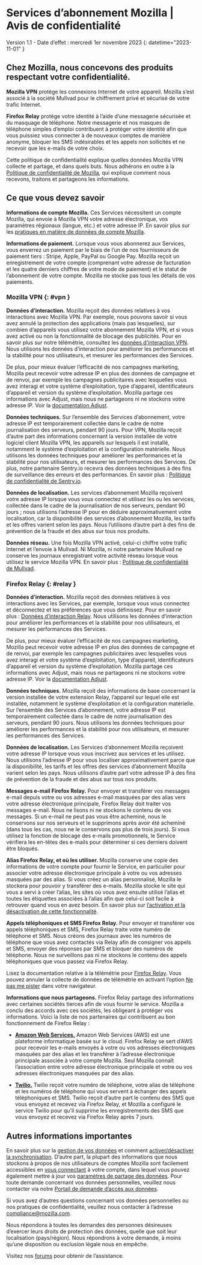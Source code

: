 ﻿# Services d’abonnement Mozilla | Avis de confidentialité

Version 1.1 - Date d’effet : mercredi 1er novembre 2023
{: datetime="2023-11-01" }

## Chez Mozilla, nous concevons des produits respectant votre confidentialité.

__Mozilla VPN__ protège les connexions Internet de votre appareil. Mozilla s’est associé à la société Mullvad pour le chiffrement privé et sécurisé de votre trafic Internet.

__Firefox Relay__ protège votre identité à l’aide d’une messagerie sécurisée et du masquage de téléphone. Notre messagerie et nos masques de téléphone simples d’emploi contribuent à protéger votre identité afin que vous puissiez vous connecter à de nouveaux comptes de manière anonyme, bloquer les SMS indésirables et les appels non sollicités et ne recevoir que les e-mails de votre choix.

Cette politique de confidentialité explique quelles données Mozilla VPN collecte et partage, et dans quels buts. Nous adhérons en outre à la [Politique de confidentialité de Mozilla](https://www.mozilla.org/privacy/), qui explique comment nous recevons, traitons et partageons les informations.

## Ce que vous devez savoir

__Informations de compte Mozilla.__ Ces Services nécessitent un compte Mozilla, qui envoie à Mozilla VPN votre adresse électronique, vos paramètres régionaux (langue, etc.) et votre adresse IP. En savoir plus sur les [pratiques en matière de données de compte Mozilla](https://www.mozilla.org/privacy/mozilla-accounts/).

__Informations de paiement.__ Lorsque vous vous abonnerez aux Services, vous enverrez un paiement par le biais de l’un de nos fournisseurs de paiement tiers : Stripe, Apple, PayPal ou Google Pay. Mozilla reçoit un enregistrement de votre compte (comprenant votre adresse de facturation et les quatre derniers chiffres de votre mode de paiement) et le statut de l’abonnement de votre compte. Mozilla ne stocke pas tous les détails de vos paiements.

### Mozilla VPN {: #vpn }

__Données d’interaction.__ Mozilla reçoit des données relatives à vos interactions avec Mozilla VPN. Par exemple, nous pouvons savoir si vous avez annulé la protection des applications (mais pas lesquelles), sur combien d’appareils vous utilisez votre abonnement Mozilla VPN, et si vous avez activé ou non la fonctionnalité de blocage des publicités. Pour en savoir plus sur notre télémétrie, consultez les [données d'interaction VPN](https://dictionary.telemetry.mozilla.org/apps/mozilla_vpn). Nous utilisons les données d’interaction pour améliorer les performances et la stabilité pour nos utilisateurs, et mesurer les performances des Services.

De plus, pour mieux évaluer l’efficacité de nos campagnes marketing, Mozilla peut recevoir votre adresse IP en plus des données de campagne et de renvoi, par exemple les campagnes publicitaires avec lesquelles vous avez interagi et votre système d’exploitation, type d’appareil, identificateurs d’appareil et version du système d’exploitation. Mozilla partage ces informations avec Adjust, mais nous ne partageons ni ne stockons votre adresse IP. Voir la [documentation Adjust](https://github.com/mozilla-mobile/mozilla-vpn-client/blob/main/src/adjust/adjust.md).

__Données techniques.__ Sur l’ensemble des Services d’abonnement, votre adresse IP est temporairement collectée dans le cadre de notre journalisation des serveurs, pendant 90 jours. Pour VPN, Mozilla reçoit d’autre part des informations concernant la version installée de votre logiciel client Mozilla VPN, les appareils sur lesquels il est installé, notamment le système d’exploitation et la configuration matérielle. Nous utilisons les données techniques pour améliorer les performances et la stabilité pour nos utilisateurs, et mesurer les performances des Services. De plus, notre partenaire Sentry.io recevra des données techniques à des fins de surveillance des erreurs et des performances. En savoir plus : [Politique de confidentialité de Sentry.io](https://sentry.io/privacy/).

__Données de localisation.__ Les services d’abonnement Mozilla reçoivent votre adresse IP lorsque vous vous connectez et utilisez les ou les services, collectée dans le cadre de la journalisation de nos serveurs, pendant 90 jours ; nous utilisons l’adresse IP pour en déduire approximativement votre localisation, car la disponibilité des services d’abonnement Mozilla, les tarifs et les offres varient selon les pays. Nous l’utilisons d’autre part à des fins de prévention de la fraude et des abus sur tous nos produits.

__Données réseau.__ Une fois Mozilla VPN activé, celui-ci chiffre votre trafic Internet et l’envoie à Mullvad. Ni Mozilla, ni notre partenaire Mullvad ne conserve les journaux enregistrant votre activité réseau lorsque vous utilisez le service Mozilla VPN. En savoir plus : [Politique de confidentialité de Mullvad](https://mullvad.net/help/no-logging-data-policy/).

### Firefox Relay {: #relay }

__Données d’interaction.__ Mozilla reçoit des données relatives à vos interactions avec les Services, par exemple, lorsque vous vous connectez et déconnectez et les préférences que vous définissez. Pour en savoir plus : [Données d’interaction Relay](https://github.com/mozilla/fx-private-relay/blob/main/METRICS.md). Nous utilisons les données d’interaction pour améliorer les performances et la stabilité pour nos utilisateurs, et mesurer les performances des Services.

De plus, pour mieux évaluer l’efficacité de nos campagnes marketing, Mozilla peut recevoir votre adresse IP en plus des données de campagne et de renvoi, par exemple les campagnes publicitaires avec lesquelles vous avez interagi et votre système d’exploitation, type d’appareil, identificateurs d’appareil et version du système d’exploitation. Mozilla partage ces informations avec Adjust, mais nous ne partageons ni ne stockons votre adresse IP. Voir la [documentation Adjust](https://github.com/mozilla-mobile/mozilla-vpn-client/blob/main/src/adjust/adjust.md).

__Données techniques.__ Mozilla reçoit des informations de base concernant la version installée de votre extension Relay, l’appareil sur lequel elle est installée, notamment le système d’exploitation et la configuration matérielle. Sur l’ensemble des Services d’abonnement, votre adresse IP est temporairement collectée dans le cadre de notre journalisation des serveurs, pendant 90 jours. Nous utilisons les données techniques pour améliorer les performances et la stabilité pour nos utilisateurs, et mesurer les performances des Services.

__Données de localisation.__ Les Services d’abonnement Mozilla reçoivent votre adresse IP lorsque vous vous inscrivez aux services et les utilisez. Nous utilisons l’adresse IP pour vous localiser approximativement parce que la disponibilité, les tarifs et les offres des services d’abonnement Mozilla varient selon les pays. Nous utilisons d’autre part votre adresse IP à des fins de prévention de la fraude et des abus sur tous nos produits.

__Messages e-mail Firefox Relay.__ Pour envoyer et transférer vos messages e-mail depuis votre ou vos adresses e-mail masquées par des alias vers votre adresse électronique principale, Firefox Relay doit traiter vos messages e-mail. Nous ne lisons ni ne stockons le contenu de vos messages. Si un e-mail ne peut pas vous être acheminé, nous le conservons sur nos serveurs et le supprimons après avoir été acheminé (dans tous les cas, nous ne le conservons pas plus de trois jours). Si vous utilisez la fonction de blocage des e-mails promotionnels, le Service vérifiera les en-têtes des e-mails pour déterminer si ces derniers doivent être bloqués.

__Alias Firefox Relay, et où les utiliser.__ Mozilla conserve une copie des informations de votre compte pour fournir le Service, en particulier pour associer votre adresse électronique principale à votre ou vos adresses masquées par des alias. Si vous créez un alias personnalisé, Mozilla le stockera pour pouvoir y transférer des e-mails. Mozilla stocke le site qui vous a servi à créer l’alias, les sites où vous avez ensuite utilisé l’alias et toutes les étiquettes associées à l’alias afin que celui-ci soit facile à retrouver quand vous en avez besoin. En savoir plus sur [l’activation et la désactivation de cette fonctionnalité](https://relay.firefox.com/faq).

__Appels téléphoniques et SMS Firefox Relay.__ Pour envoyer et transférer vos appels téléphoniques et SMS, Firefox Relay traite votre numéro de téléphone et SMS. Nous créons des journaux avec les numéros de téléphone que vous avez contactés via Relay afin de consigner vos appels et SMS, envoyer des réponses par SMS et bloquer des numéros de téléphone. Nous ne surveillons pas ni ne stockons le contenu des appels téléphoniques que vous passez via Firefox Relay.

Lisez la documentation relative à la télémétrie pour [Firefox Relay](https://github.com/mozilla/fx-private-relay/blob/main/METRICS.md). Vous pouvez annuler la collecte de données de télémétrie en activant l’option [Ne pas me pister](https://support.mozilla.org/kb/how-do-i-turn-do-not-track-feature) dans votre navigateur.

__Informations que nous partageons.__ Firefox Relay partage des informations avec certaines sociétés tierces afin de vous fournir le service. Mozilla a conclu des accords avec ces sociétés, les obligeant à protéger vos informations. Voici la liste de nos partenaires qui contribuent au bon fonctionnement de Firefox Relay :

* __[Amazon Web Services.](https://aws.amazon.com/privacy/)__ Amazon Web Services (AWS) est une plateforme informatique basée sur le cloud. Firefox Relay se sert d’AWS pour recevoir les e-mails envoyés à votre ou vos adresses électroniques masquées par des alias et les transférer à l’adresse électronique principale associée à votre compte Mozilla. Seul Mozilla connaît l’association entre votre adresse électronique principale et votre ou vos adresses électroniques masquées par des alias.

* __[Twilio.](https://www.twilio.com/en-us/legal/privacy)__ Twilio reçoit votre numéro de téléphone, votre alias de téléphone et les numéros de téléphone qui vous servent à échanger des appels téléphoniques et SMS. Twilio reçoit d’autre part le contenu des SMS que vous envoyez et recevez via Firefox Relay, et Mozilla a configuré le service Twilio pour qu’il supprime les enregistrements des SMS que vous envoyez et recevez via Firefox Relay après 7 jours.

## Autres informations importantes

En savoir plus sur la [gestion de vos données](https://support.mozilla.org/kb/firefox-accounts-managing-account-data) et comment [activer/désactiver la synchronisation](https://support.mozilla.org/kb/how-do-i-set-sync-my-computer). D’autre part, la plupart des informations que nous stockons à propos de nos utilisateurs de comptes Mozilla sont facilement accessibles en [vous connectant](https://accounts.firefox.com/signin) à votre compte, dans lequel vous pouvez également mettre à jour vos [paramètres de partage des données](https://accounts.firefox.com/settings/). Pour toute demande concernant vos données personnelles, veuillez nous contacter via notre [Portail de demande d’accès aux données](https://privacyportal.onetrust.com/webform/1350748f-7139-405c-8188-22740b3b5587/4ba08202-2ede-4934-a89e-f0b0870f95f0).

Si vous avez d’autres questions concernant vos données personnelles ou nos pratiques de confidentialité, veuillez nous contacter à l’adresse compliance@mozilla.com.

Nous répondons à toutes les demandes des personnes désireuses d’exercer leurs droits de protection des données, quelle que soit leur localisation (pays/région). Nous répondrons à votre demande, à moins qu’une disposition ou exclusion légale nous en empêche.

Visitez nos [forums](https://support.mozilla.org/) pour obtenir de l’assistance.
